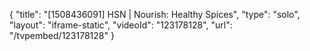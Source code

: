 {
    "title": "[1508436091] HSN | Nourish: Healthy Spices",
    "type": "solo",
    "layout": "iframe-static",
    "videoId": "123178128",
    "url": "\/tvpembed\/123178128"
}
